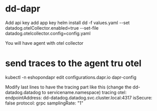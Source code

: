 # dd-dapr
Add api key 
add app key 
helm install dd -f values.yaml --set datadog.otelCollector.enabled=true --set-file datadog.otelcollector.config=config.yaml

You will have agent with otel collector

# send traces to the agent tru otel
kubectl -n eshopondapr edit configurations.dapr.io dapr-config

Modify last lines to have the tracing part like this (change the dd-datadog.datadog to servicename.namespace)
tracing
  otel:
    endpointAddress: dd-datadog.datadog.svc.cluster.local:4317
    isSecure: false
    protocol: grpc
    samplingRate: "1"
